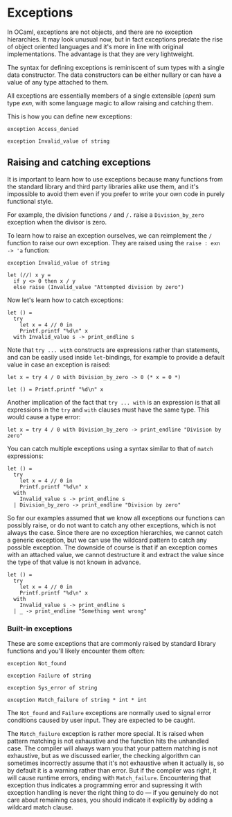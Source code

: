 # Exceptions

In OCaml, exceptions are not objects, and there are no exception hierarchies. It may look unusual now,
but in fact exceptions predate the rise of object oriented languages and it's more in line with original
implementations. The advantage is that they are very lightweight.

The syntax for defining exceptions is reminiscent of sum types with a single data constructor.
The data constructors can be either nullary or can have a value of any type attached to them.

All exceptions are essentially members of a single extensible (_open_) sum type _exn_, with some language
magic to allow raising and catching them.

This is how you can define new exceptions:

```
exception Access_denied

exception Invalid_value of string
```

## Raising and catching exceptions

It is important to learn how to use exceptions because many functions from the standard library and third party
libraries alike use them, and it's impossible to avoid them even if you prefer to write your own code in
purely functional style.

For example, the division functions `/` and `/.` raise a `Division_by_zero` exception when the divisor is zero.

To learn how to raise an exception ourselves, we can reimplement the `/` function to raise our own exception.
They are raised using the `raise : exn -> 'a` function:

```
exception Invalid_value of string

let (//) x y =
  if y <> 0 then x / y
  else raise (Invalid_value "Attempted division by zero")
```

Now let's learn how to catch exceptions:

```
let () =
  try
    let x = 4 // 0 in
    Printf.printf "%d\n" x
  with Invalid_value s -> print_endline s
```

Note that `try ... with` constructs are expressions rather than statements, and can be easily used
inside `let`-bindings, for example to provide a default value in case an exception is raised:

```
let x = try 4 / 0 with Division_by_zero -> 0 (* x = 0 *)

let () = Printf.printf "%d\n" x
```

Another implication of the fact that `try ... with` is an expression is that all expressions in the
`try` and `with` clauses must have the same type. This would cause a type error:

```
let x = try 4 / 0 with Division_by_zero -> print_endline "Division by zero"
```

You can catch multiple exceptions using a syntax similar to that of `match` expressions:

```
let () =
  try
    let x = 4 // 0 in
    Printf.printf "%d\n" x
  with
    Invalid_value s -> print_endline s
  | Division_by_zero -> print_endline "Division by zero"

```

So far our examples assumed that we know all exceptions our functions can possibly raise, or do not want
to catch any other exceptions, which is not always the case. Since there are no exception hierarchies,
we cannot catch a generic exception, but we can use the wildcard pattern to catch any possible exception.
The downside of course is that if an exception comes with an attached value, we cannot destructure
it and extract the value since the type of that value is not known in advance.

```
let () =
  try
    let x = 4 // 0 in
    Printf.printf "%d\n" x
  with
    Invalid_value s -> print_endline s
  | _ -> print_endline "Something went wrong"

```

### Built-in exceptions

These are some exceptions that are commonly raised by standard library functions and you'll likely encounter them often:

```
exception Not_found

exception Failure of string

exception Sys_error of string

exception Match_failure of string * int * int
```

The `Not_found` and `Failure` exceptions are normally used to signal error conditions caused by user input. They are expected to be caught.

The `Match_failure` exception is rather more special. It is raised when pattern matching is not exhaustive and the function hits the unhandled case.
The compiler will always warn you that your pattern matching is not exhaustive, but as we discussed earlier, the checking algorithm
can sometimes incorrectly assume that it's not exhaustive when it actually is, so by default it is a warning rather than error.
But if the compiler was right, it will cause runtime errors, ending with `Match_failure`. Encountering that exception thus indicates
a programming error and supressing it with exception handling is never the right thing to do &mdash; if you genuinely do not care about remaining
cases, you should indicate it explicitly by adding a wildcard match clause.
